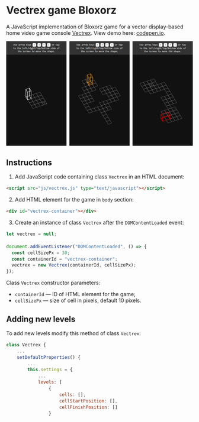 # Vectrex game Bloxorz

A JavaScript implementation of Bloxorz game for a vector display-based home video game console [Vectrex](https://en.wikipedia.org/wiki/Vectrex). View demo here: [codepen.io](https://codepen.io/mnbond/pen/XJrZNjq).

![Screenshots](./screenshots/levels.png)

## Instructions

1. Add JavaScript code containing class `Vectrex` in an HTML document:

  ````html
<script src="js/vectrex.js" type="text/javascript"></script>
  ````

2. Add HTML element for the game in `body` section:
  ```html
<div id="vectrex-container"></div>
  ```
3. Сreate an instance of class `Vectrex` after the `DOMContentLoaded` event:
  ```js
let vectrex = null;

document.addEventListener("DOMContentLoaded", () => {
    const cellSizePx = 30;
    const containerId = "vectrex-container";
    vectrex = new Vectrex(containerId, cellSizePx);
});
  ```

Class `Vectrex` constructor parameters:
- `containerId` — ID of HTML element for the game;
- `cellSizePx` — size of cell in pixels, default 10 pixels.

## Adding new levels

To add new levels modify this method of class `Vectrex`:
```js
class Vectrex {
    ...
    setDefaultProperties() {
        ...
        this.settings = {
            ...
            levels: [
                {
                    cells: [],
                    cellStartPosition: [],
                    cellFinishPosition: []
                }
```